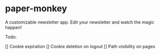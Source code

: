 # paper-monkey

A customizable newsletter app. Edit your newsletter and watch the magic happen!


Todo:

[] Cookie expiration
[] Cookie deletion on logout
[] Path visibility on pages